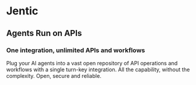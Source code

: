 # Jentic
## Agents Run on APIs
### One integration, unlimited APIs and workflows

Plug your AI agents into a vast open repository of API operations and workflows with a single turn-key integration. All the capability, without the complexity. Open, secure and reliable.
